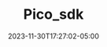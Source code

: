 ---
weight: 999
title: "Pico_sdk"
description: ""
icon: "article"
date: "2023-11-30T17:27:02-05:00"
lastmod: "2023-11-30T17:27:02-05:00"
draft: true
toc: true
---